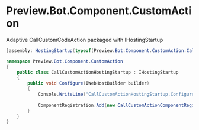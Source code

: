 # Preview.Bot.Component.CustomAction
Adaptive CallCustomCodeAction packaged with IHostingStartup


```csharp
[assembly: HostingStartup(typeof(Preview.Bot.Component.CustomAction.CallCustomActionHostingStartup))]

namespace Preview.Bot.Component.CustomAction
{
    public class CallCustomActionHostingStartup : IHostingStartup
    {
        public void Configure(IWebHostBuilder builder)
        {
            Console.WriteLine("CallCustomActionHostingStartup.Configure");
            
            ComponentRegistration.Add(new CallCustomActionComponentRegistration());
        }
    }
}
```